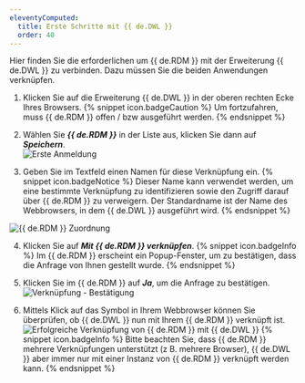 ```yaml
---
eleventyComputed:
  title: Erste Schritte mit {{ de.DWL }}
  order: 40
---
```

Hier finden Sie die erforderlichen um {{ de.RDM }} mit der Erweiterung {{ de.DWL }} zu verbinden. Dazu müssen Sie die beiden Anwendungen verknüpfen.  

1. Klicken Sie auf die Erweiterung {{ de.DWL }} in der oberen rechten Ecke Ihres Browsers. 
{% snippet icon.badgeCaution %} 
Um fortzufahren, muss {{ de.RDM }} offen / bzw ausgeführt werden. 
{% endsnippet %}
 
2. Wählen Sie ***{{ de.RDM }}*** in der Liste aus, klicken Sie dann auf ***Speichern***.  
![Erste Anmeldung](https://webdevolutions.azureedge.net/docs/de/rdm/windows/Dwl4056.png) 
1. Geben Sie im Textfeld einen Namen für diese Verknüpfung ein. 
{% snippet icon.badgeNotice %} 
Dieser Name kann verwendet werden, um eine bestimmte Verknüpfung zu identifizieren sowie den Zugriff darauf über {{ de.RDM }} zu verweigern. Der Standardname ist der Name des Webbrowsers, in dem {{ de.DWL }} ausgeführt wird. 
{% endsnippet %}
 
![{{ de.RDM }} Zuordnung](https://webdevolutions.azureedge.net/docs/de/rdm/windows/Dwl4057.png) 

4. Klicken Sie auf ***Mit {{ de.RDM }} verknüpfen***. 
{% snippet icon.badgeInfo %} 
Im {{ de.RDM }} erscheint ein Popup-Fenster, um zu bestätigen, dass die Anfrage von Ihnen gestellt wurde. 
{% endsnippet %}
 
5. Klicken Sie im {{ de.RDM }} auf ***Ja***, um die Anfrage zu bestätigen.  
![Verknüpfung - Bestätigung](https://webdevolutions.azureedge.net/docs/de/rdm/windows/Dwl4058.png) 
1. Mittels Klick auf das Symbol in Ihrem Webbrowser können Sie überprüfen, ob {{ de.DWL }} nun mit Ihrem {{ de.RDM }} verknüpft ist.  
![Erfolgreiche Verknüpfung von {{ de.RDM }} mit {{ de.DWL }}](https://webdevolutions.azureedge.net/docs/de/rdm/windows/Dwl4059.png) 
{% snippet icon.badgeInfo %} 
Bitte beachten Sie, dass {{ de.RDM }} mehrere Verknüpfungen unterstützt (z B. mehrere Browser), {{ de.DWL }} aber immer nur mit einer Instanz von {{ de.RDM }} verknüpft werden kann. 
{% endsnippet %}
